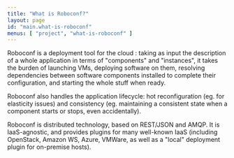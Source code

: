 ```yaml
---
title: "What is Roboconf?"
layout: page
id: "main.what-is-roboconf"
menus: [ "project", "what-is-roboconf" ]
---
```


Roboconf is a deployment tool for the cloud : taking as input the description of a whole application in terms of "components" and "instances", it takes the burden of launching VMs, deploying software on them, resolving dependencies between software components installed to complete their configuration, and starting the whole stuff when ready.

Roboconf also handles the application lifecycle: hot reconfiguration (eg. for elasticity issues) and consistency (eg. maintaining a consistent state when a component starts or stops, even accidentally).

Roboconf is distributed technology, based on REST/JSON and AMQP. It is IaaS-agnostic, and provides plugins for
many well-known IaaS (including OpenStack, Amazon WS, Azure, VMWare, as well as a "local" deployment plugin for
on-premise hosts).
